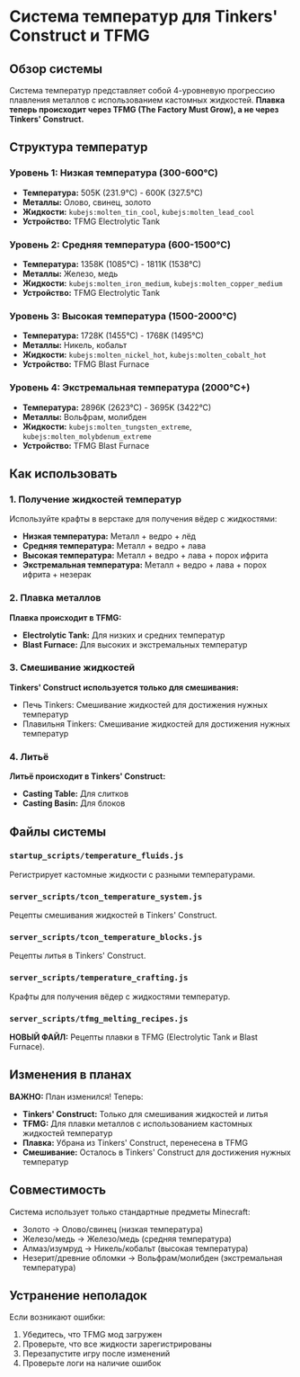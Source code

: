 # Система температур для Tinkers' Construct и TFMG

## Обзор системы

Система температур представляет собой 4-уровневую прогрессию плавления металлов с использованием кастомных жидкостей. **Плавка теперь происходит через TFMG (The Factory Must Grow), а не через Tinkers' Construct.**

## Структура температур

### Уровень 1: Низкая температура (300-600°C)
- **Температура:** 505K (231.9°C) - 600K (327.5°C)
- **Металлы:** Олово, свинец, золото
- **Жидкости:** `kubejs:molten_tin_cool`, `kubejs:molten_lead_cool`
- **Устройство:** TFMG Electrolytic Tank

### Уровень 2: Средняя температура (600-1500°C)
- **Температура:** 1358K (1085°C) - 1811K (1538°C)
- **Металлы:** Железо, медь
- **Жидкости:** `kubejs:molten_iron_medium`, `kubejs:molten_copper_medium`
- **Устройство:** TFMG Electrolytic Tank

### Уровень 3: Высокая температура (1500-2000°C)
- **Температура:** 1728K (1455°C) - 1768K (1495°C)
- **Металлы:** Никель, кобальт
- **Жидкости:** `kubejs:molten_nickel_hot`, `kubejs:molten_cobalt_hot`
- **Устройство:** TFMG Blast Furnace

### Уровень 4: Экстремальная температура (2000°C+)
- **Температура:** 2896K (2623°C) - 3695K (3422°C)
- **Металлы:** Вольфрам, молибден
- **Жидкости:** `kubejs:molten_tungsten_extreme`, `kubejs:molten_molybdenum_extreme`
- **Устройство:** TFMG Blast Furnace

## Как использовать

### 1. Получение жидкостей температур
Используйте крафты в верстаке для получения вёдер с жидкостями:
- **Низкая температура:** Металл + ведро + лёд
- **Средняя температура:** Металл + ведро + лава
- **Высокая температура:** Металл + ведро + лава + порох ифрита
- **Экстремальная температура:** Металл + ведро + лава + порох ифрита + незерак

### 2. Плавка металлов
**Плавка происходит в TFMG:**
- **Electrolytic Tank:** Для низких и средних температур
- **Blast Furnace:** Для высоких и экстремальных температур

### 3. Смешивание жидкостей
**Tinkers' Construct используется только для смешивания:**
- Печь Tinkers: Смешивание жидкостей для достижения нужных температур
- Плавильня Tinkers: Смешивание жидкостей для достижения нужных температур

### 4. Литьё
**Литьё происходит в Tinkers' Construct:**
- **Casting Table:** Для слитков
- **Casting Basin:** Для блоков

## Файлы системы

### `startup_scripts/temperature_fluids.js`
Регистрирует кастомные жидкости с разными температурами.

### `server_scripts/tcon_temperature_system.js`
Рецепты смешивания жидкостей в Tinkers' Construct.

### `server_scripts/tcon_temperature_blocks.js`
Рецепты литья в Tinkers' Construct.

### `server_scripts/temperature_crafting.js`
Крафты для получения вёдер с жидкостями температур.

### `server_scripts/tfmg_melting_recipes.js`
**НОВЫЙ ФАЙЛ:** Рецепты плавки в TFMG (Electrolytic Tank и Blast Furnace).

## Изменения в планах

**ВАЖНО:** План изменился! Теперь:
- **Tinkers' Construct:** Только для смешивания жидкостей и литья
- **TFMG:** Для плавки металлов с использованием кастомных жидкостей температур
- **Плавка:** Убрана из Tinkers' Construct, перенесена в TFMG
- **Смешивание:** Осталось в Tinkers' Construct для достижения нужных температур

## Совместимость

Система использует только стандартные предметы Minecraft:
- Золото → Олово/свинец (низкая температура)
- Железо/медь → Железо/медь (средняя температура)
- Алмаз/изумруд → Никель/кобальт (высокая температура)
- Незерит/древние обломки → Вольфрам/молибден (экстремальная температура)

## Устранение неполадок

Если возникают ошибки:
1. Убедитесь, что TFMG мод загружен
2. Проверьте, что все жидкости зарегистрированы
3. Перезапустите игру после изменений
4. Проверьте логи на наличие ошибок

